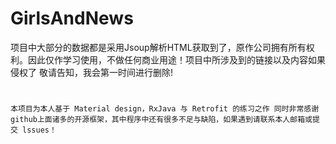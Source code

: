 # GirlsAndNews
   项目中大部分的数据都是采用Jsoup解析HTML获取到了，原作公司拥有所有权利。因此仅作学习使用，不做任何商业用途！项目中所涉及到的链接以及内容如果侵权了 敬请告知，我会第一时间进行删除!
   #
    本项目为本人基于 Material design，RxJava 与 Retrofit 的练习之作 同时非常感谢github上面诸多的开源框架，其中程序中还有很多不足与缺陷，如果遇到请联系本人邮箱或提交 lssues！
